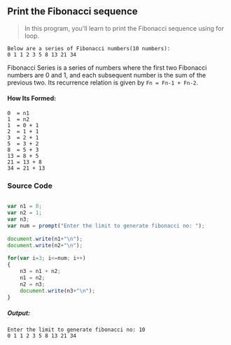 ## Print the Fibonacci sequence

> In this program, you'll learn to print the Fibonacci sequence using for loop.

    Below are a series of Fibonacci numbers(10 numbers):   
    0 1 1 2 3 5 8 13 21 34

Fibonacci Series is a series of numbers where the first two Fibonacci numbers are 0 and 1, and each subsequent number is the sum of the previous two. Its recurrence relation is given by `Fn = Fn-1 + Fn-2`.

#### How Its Formed:
    0  = n1
    1  = n2
    1  = 0 + 1
    2  = 1 + 1 
    3  = 2 + 1
    5  = 3 + 2
    8  = 5 + 3
    13 = 8 + 5
    21 = 13 + 8
    34 = 21 + 13

### Source Code

```javascript

var n1 = 0;
var n2 = 1;
var n3;
var num = prompt("Enter the limit to generate fibonacci no: ");
 
document.write(n1+"\n");
document.write(n2+"\n");
 
for(var i=3; i<=num; i++)
{
	n3 = n1 + n2;
	n1 = n2;
	n2 = n3;
	document.write(n3+"\n");
}

```
##### Output:

    Enter the limit to generate fibonacci no: 10
    0 1 1 2 3 5 8 13 21 34
